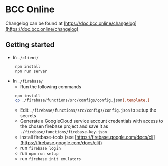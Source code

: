 # BCC Online

Changelog can be found at [https://doc.bcc.online/changelog](https://doc.bcc.online/changelog)

## Getting started

* In `./client/` 
  ```bash
   npm install
   npm run server
   ```
* In `./firebase/` 
  * Run the following commands
   ```bash
    npm install
    cp ./firebase/functions/src/configs/config.json{.template,}
    ```
  * Edit `./firebase/functions/src/configs/config.json` to setup the secrets
  * Generate a GoogleCloud service account credentials with access to the chosen firebase project and save it as `./firebase/functions/firebase-key.json`
  * install firebase-tools (see [https://firebase.google.com/docs/cli](https://firebase.google.com/docs/cli))
  * run `firebase login`
  * run `npm run setup`
  * run `firebase init emulators`
